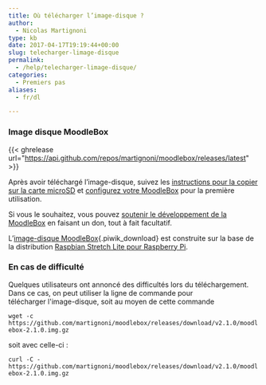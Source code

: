 ```yaml
---
title: Où télécharger l’image-disque ?
author:
  - Nicolas Martignoni
type: kb
date: 2017-04-17T19:19:44+00:00
slug: telecharger-limage-disque
permalink:
  - /help/telecharger-limage-disque/
categories:
  - Premiers pas
aliases:
  - fr/dl

---
```

### Image disque MoodleBox

{{< ghrelease url="https://api.github.com/repos/martignoni/moodlebox/releases/latest" >}}

Après avoir téléchargé l’image-disque, suivez les [instructions pour la copier sur la carte microSD][1] et [configurez votre MoodleBox][2] pour la première utilisation.

Si vous le souhaitez, vous pouvez [soutenir le développement de la MoodleBox][3] en faisant un don, tout à fait facultatif.

L’[image-disque MoodleBox][4]{.piwik_download} est construite sur la base de la distribution <a href="https://www.raspberrypi.org/downloads/raspbian/" target="_blank" rel="noopener noreferrer">Raspbian Stretch Lite pour Raspberry Pi</a>.

### En cas de difficulté

Quelques utilisateurs ont annoncé des difficultés lors du téléchargement. Dans ce cas, on peut utiliser la ligne de commande pour télécharger l'image-disque, soit au moyen de cette commande

`wget -c https://github.com/martignoni/moodlebox/releases/download/v2.1.0/moodlebox-2.1.0.img.gz`

soit avec celle-ci :

`curl -C - https://github.com/martignoni/moodlebox/releases/download/v2.1.0/moodlebox-2.1.0.img.gz`

 [1]: https://moodlebox.net/fr/help/copier-limage-disque-sur-une-carte-sd/
 [2]: https://moodlebox.net/fr/help/demarrer-arreter-redemarrer/
 [3]: http://moodlebox.net/fr/give/
 [4]: https://github.com/martignoni/moodlebox/releases/download/v2.1.0/moodlebox-2.1.0.img.gz
